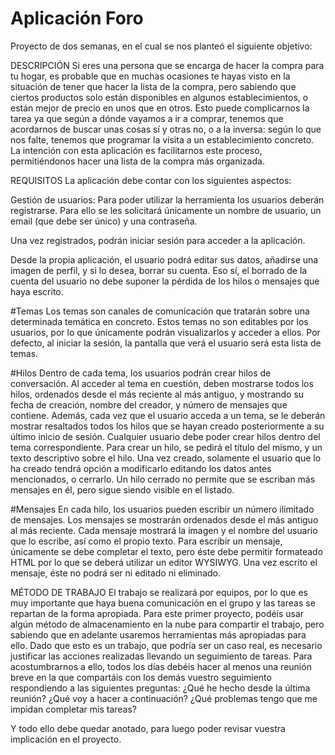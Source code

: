 # Aplicación Foro

Proyecto de dos semanas, en el cual se nos planteó el siguiente objetivo:

DESCRIPCIÓN Si eres una persona que se encarga de hacer la compra para tu hogar, es probable que en muchas ocasiones te hayas visto en la situación de tener que hacer la lista de la compra, pero sabiendo que ciertos productos solo están disponibles en algunos establecimientos, o están mejor de precio en unos que en otros. Esto puede complicarnos la tarea ya que según a dónde vayamos a ir a comprar, tenemos que acordarnos de buscar unas cosas sí y otras no, o a la inversa: según lo que nos falte, tenemos que programar la visita a un establecimiento concreto. La intención con esta aplicación es facilitarnos este proceso, permitiéndonos hacer una lista de la compra más organizada.

REQUISITOS La aplicación debe contar con los siguientes aspectos:

Gestión de usuarios:
Para poder utilizar la herramienta los usuarios deberán registrarse. Para ello se les solicitará únicamente un nombre de usuario, un email (que debe ser único) y una contraseña.

Una vez registrados, podrán iniciar sesión para acceder a la aplicación.

Desde la propia aplicación, el usuario podrá editar sus datos, añadirse una imagen de perfil, y si lo desea, borrar su cuenta. Eso sí, el borrado de la cuenta del usuario no debe suponer la pérdida de los hilos o mensajes que haya escrito.

#Temas
Los temas son canales de comunicación que tratarán sobre una determinada temática en concreto. Estos temas no son editables por los usuarios, por lo que únicamente podrán visualizarlos y acceder a ellos. Por defecto, al iniciar la sesión, la pantalla que verá el usuario será esta lista de temas.

#Hilos
Dentro de cada tema, los usuarios podrán crear hilos de conversación. Al acceder al tema en cuestión, deben mostrarse todos los hilos, ordenados desde el más reciente al más antiguo, y mostrando su fecha de creación, nombre del creador, y número de mensajes que contiene. Además, cada vez que el usuario acceda a un tema, se le deberán mostrar resaltados todos los hilos que se hayan creado posteriormente a su último inicio de sesión. Cualquier usuario debe poder crear hilos dentro del tema correspondiente. Para crear un hilo, se pedirá el título del mismo, y un texto descriptivo sobre el hilo. Una vez creado, solamente el usuario que lo ha creado tendrá opción a modificarlo editando los datos antes mencionados, o cerrarlo. Un hilo cerrado no permite que se escriban más mensajes en él, pero sigue siendo visible en el listado.

#Mensajes
En cada hilo, los usuarios pueden escribir un número ilimitado de mensajes. Los mensajes se mostrarán ordenados desde el más antiguo al más reciente. Cada mensaje mostrará la imagen y el nombre del usuario que lo escribe, así como el propio texto. Para escribir un mensaje, únicamente se debe completar el texto, pero éste debe permitir formateado HTML por lo que se deberá utilizar un editor WYSIWYG. Una vez escrito el mensaje, éste no podrá ser ni editado ni eliminado.

MÉTODO DE TRABAJO El trabajo se realizará por equipos, por lo que es muy importante que haya buena comunicación en el grupo y las tareas se repartan de la forma apropiada. Para este primer proyecto, podéis usar algún método de almacenamiento en la nube para compartir el trabajo, pero sabiendo que en adelante usaremos herramientas más apropiadas para ello. Dado que esto es un trabajo, que podría ser un caso real, es necesario justificar las acciones realizadas llevando un seguimiento de tareas. Para acostumbrarnos a ello, todos los días debéis hacer al menos una reunión breve en la que compartáis con los demás vuestro seguimiento respondiendo a las siguientes preguntas: ¿Qué he hecho desde la última reunión? ¿Qué voy a hacer a continuación? ¿Qué problemas tengo que me impidan completar mis tareas?

Y todo ello debe quedar anotado, para luego poder revisar vuestra implicación en el proyecto.
